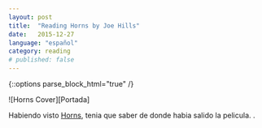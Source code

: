 ```yaml
---
layout: post
title:  "Reading Horns by Joe Hills"
date:   2015-12-27
language: "español"
category: reading
# published: false
---
```


{::options parse_block_html="true" /}
<div class="book-cover">
![Horns Cover][Portada]
</div>

Habiendo visto [Horns][imdb], tenia que saber de donde habia salido la pelicula.  [][Amazon].



[imdb]: http://www.imdb.com/title/tt1528071/
[Portada]: /assets/posts/reading/Horns.jpg
[Amazon]: http://www.amazon.es/Horns-Joe-Hill/dp/0575079169

